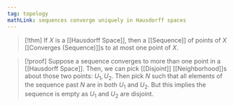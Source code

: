 ```yaml
---
tag: topology
mathLink: sequences converge uniquely in Hausdorff spaces
---
```

> [!thm]
> If $X$ is a [[Hausdorff Space]], then a [[Sequence]] of points of $X$ [[Converges (Sequence)]]s to at most one point of $X$.

> [!proof]
> Suppose a sequence converges to more than one point in a [[Hausdorff Space]]. Then, we can pick [[Disjoint]] [[Neighborhood]]s about those two points: $U_1, U_2$. Then pick $N$ such that all elements of the sequence past $N$ are in both $U_1$ and $U_2$. But this implies the sequence is empty as $U_1$ and $U_2$ are disjoint.

